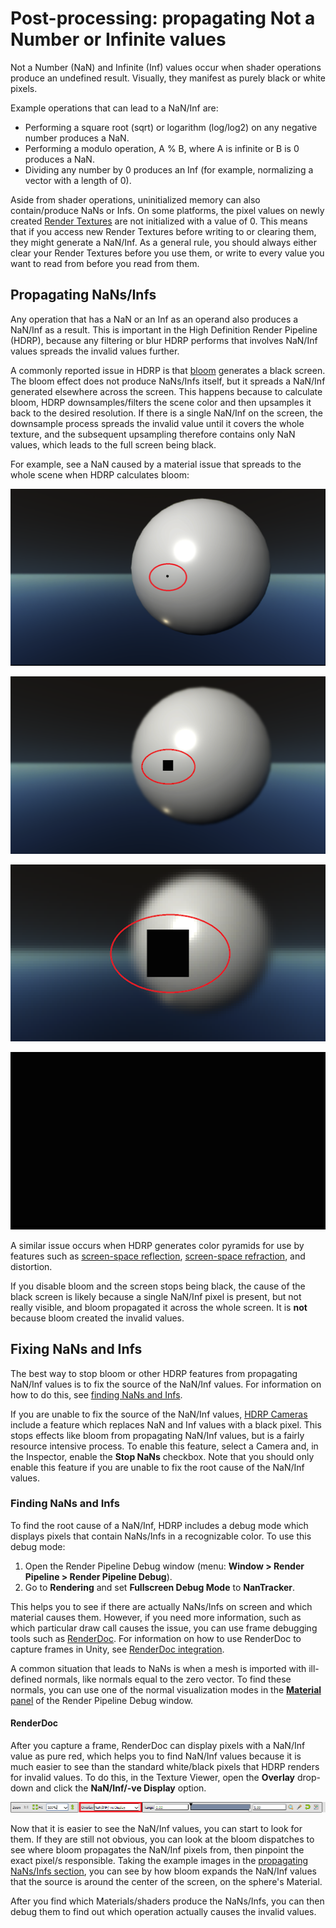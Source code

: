 # **Post-processing: propagating Not a Number or Infinite values**

Not a Number (NaN) and Infinite (Inf) values occur when shader operations produce an undefined result. Visually, they manifest as purely black or white pixels.

Example operations that can lead to a NaN/Inf are:

- Performing a square root (sqrt) or logarithm (log/log2) on any negative number produces a NaN.
- Performing a modulo operation, A % B, where A is infinite or B is 0 produces a NaN. 
- Dividing any number by 0 produces an Inf (for example, normalizing a vector with a length of 0).

Aside from shader operations, uninitialized memory can also contain/produce NaNs or Infs. On some platforms, the pixel values on newly created [Render Textures](https://docs.unity3d.com/Manual/class-RenderTexture.html) are not initialized with a value of 0. This means that if you access new Render Textures before writing to or clearing them, they might generate a NaN/Inf. As a general rule, you should always either clear your Render Textures before you use them, or write to every value you want to read from before you read from them. 

## Propagating NaNs/Infs

Any operation that has a NaN or an Inf as an operand also produces a NaN/Inf as a result. This is important in the High Definition Render Pipeline (HDRP), because any filtering or blur HDRP performs that involves NaN/Inf values spreads the invalid values further. 

A commonly reported issue in HDRP is that [bloom](Post-Processing-Bloom.md) generates a black screen. The bloom effect does not produce NaNs/Infs itself, but it spreads a NaN/Inf generated elsewhere across the screen. This happens because to calculate bloom, HDRP downsamples/filters the scene color and then upsamples it back to the desired resolution. If there is a single NaN/Inf on the screen, the downsample process spreads the invalid value until it covers the whole texture, and the subsequent upsampling therefore contains only NaN values, which leads to the full screen being black. 

For example, see a NaN caused by a material issue that spreads to the whole scene when HDRP calculates bloom:

![](Images/Post-processingPropagatingNaNsExample1.png)

![](Images/Post-processingPropagatingNaNsExample2.png)

![](Images/Post-processingPropagatingNaNsExample3.png)

![](Images/Post-processingPropagatingNaNsExample4.png)

A similar issue occurs when HDRP generates color pyramids for use by features such as [screen-space reflection](Override-Screen-Space-Reflection.md), [screen-space refraction](Override-Screen-Space-Refraction.md), and distortion. 

If you disable bloom and the screen stops being black, the cause of the black screen is likely because a single NaN/Inf pixel is present, but not really visible, and bloom propagated it across the whole screen. It is **not** because bloom created the invalid values.

## Fixing NaNs and Infs

The best way to stop bloom or other HDRP features from propagating NaN/Inf values is to fix the source of the NaN/Inf values. For information on how to do this, see [finding NaNs and Infs](#finding-nans-and-infs).

If you are unable to fix the source of the NaN/Inf values, [HDRP Cameras](HDRP-Camera.md) include a feature which replaces NaN and Inf values with a black pixel. This stops effects like bloom from propagating NaN/Inf values, but is a fairly resource intensive process. To enable this feature, select a Camera and, in the Inspector, enable the **Stop NaNs** checkbox. Note that you should only enable this feature if you are unable to fix the root cause of the NaN/Inf values.

### Finding NaNs and Infs

To find the root cause of a NaN/Inf, HDRP includes a debug mode which displays pixels that contain NaNs/Infs in a recognizable color. To use this debug mode:

1. Open the Render Pipeline Debug window (menu: **Window > Render Pipeline > Render Pipeline Debug**).
2. Go to **Rendering** and set **Fullscreen Debug Mode** to **NanTracker**.

This helps you to see if there are actually NaNs/Infs on screen and which material causes them. However, if you need more information, such as which particular draw call causes the issue, you can use frame debugging tools such as [RenderDoc](https://renderdoc.org/). For information on how to use RenderDoc to capture frames in Unity, see [RenderDoc integration](https://docs.unity3d.com/Manual/RenderDocIntegration.html).

A common situation that leads to NaNs is when a mesh is imported with ill-defined normals, like normals equal to the zero vector.
To find these normals, you can use one of the normal visualization modes in the [**Material** panel](Render-Pipeline-Debug-Window.html#material-panel) of the Render Pipeline Debug window.

#### RenderDoc

After you capture a frame, RenderDoc can display pixels with a NaN/Inf value as pure red, which helps you to find NaN/Inf values because it is much easier to see than the standard white/black pixels that HDRP renders for invalid values. To do this, in the Texture Viewer, open the **Overlay** drop-down and click the **NaN/Inf/-ve Display** option.

![](Images/Post-processingPropagatingNaNsRenderDoc.png)


Now that it is easier to see the NaN/Inf values, you can start to look for them. If they are still not obvious, you can look at the bloom dispatches to see where bloom propagates the NaN/Inf pixels from, then pinpoint the exact pixel/s responsible. Taking the example images in the [propagating NaNs/Infs section](#Propagating-NaNs/Infs), you can see by how bloom expands the NaN/Inf values that the source is around the center of the screen, on the sphere's Material.

After you find which Materials/shaders produce the NaNs/Infs, you can then debug them to find out which operation actually causes the invalid values.
